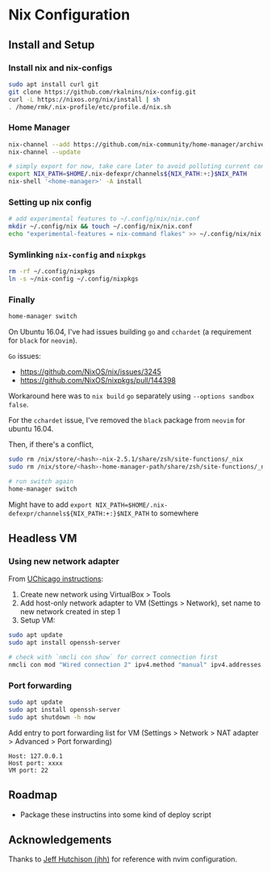 # Nix Configuration

## Install and Setup

### Install nix and nix-configs

```bash
sudo apt install curl git
git clone https://github.com/rkalnins/nix-config.git
curl -L https://nixos.org/nix/install | sh
. /home/rmk/.nix-profile/etc/profile.d/nix.sh
```

### Home Manager

```bash
nix-channel --add https://github.com/nix-community/home-manager/archive/master.tar.gz home-manager
nix-channel --update

# simply export for now, take care later to avoid polluting current configs
export NIX_PATH=$HOME/.nix-defexpr/channels${NIX_PATH:+:}$NIX_PATH
nix-shell '<home-manager>' -A install
```

### Setting up nix config

```bash
# add experimental features to ~/.config/nix/nix.conf
mkdir ~/.config/nix && touch ~/.config/nix/nix.conf
echo "experimental-features = nix-command flakes" >> ~/.config/nix/nix.conf
```

### Symlinking `nix-config` and `nixpkgs`

```bash
rm -rf ~/.config/nixpkgs
ln -s ~/nix-config ~/.config/nixpkgs
```

### Finally

```bash
home-manager switch
```
On Ubuntu 16.04, I've had issues building `go` and `cchardet` (a requirement for `black` for `neovim`).

`Go` issues:
- <https://github.com/NixOS/nix/issues/3245>
- <https://github.com/NixOS/nixpkgs/pull/144398>

Workaround here was to `nix build` `go` separately using `--options sandbox false`.

For the `cchardet` issue, I've removed the `black` package from `neovim` for ubuntu 16.04.

Then, if there's a conflict,

```bash
sudo rm /nix/store/<hash>-nix-2.5.1/share/zsh/site-functions/_nix
sudo rm /nix/store/<hash>-home-manager-path/share/zsh/site-functions/_nix

# run switch again
home-manager switch
```

Might have to add `export NIX_PATH=$HOME/.nix-defexpr/channels${NIX_PATH:+:}$NIX_PATH` to somewhere

## Headless VM

### Using new network adapter

From [UChicago instructions](https://howto.cs.uchicago.edu/vm:headless):

1. Create new network using VirtualBox > Tools
2. Add host-only network adapter to VM (Settings > Network), set name to new network created in step 1
3. Setup VM:


```bash
sudo apt update
sudo apt install openssh-server

# check with `nmcli con show` for correct connection first
nmcli con mod "Wired connection 2" ipv4.method "manual" ipv4.addresses "192.168.56.101/24"
```

### Port forwarding

```bash
sudo apt update
sudo apt install openssh-server
sudo apt shutdown -h now
```

Add entry to port forwarding list for VM (Settings > Network > NAT adapter > Advanced > Port forwarding)

```
Host: 127.0.0.1
Host port: xxxx
VM port: 22
```

## Roadmap

- Package these instructins into some kind of deploy script

## Acknowledgements

Thanks to [Jeff Hutchison (jhh)](https://github.com/jhh) for reference with nvim configuration.
